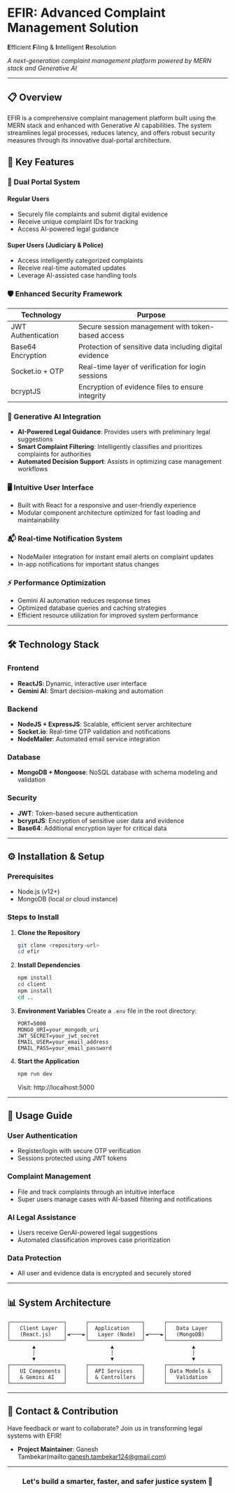 # EFIR: Advanced Complaint Management Solution

**E**fficient **F**iling & **I**ntelligent **R**esolution

*A next-generation complaint management platform powered by MERN stack and Generative AI*
</div>

---

## 📋 Overview

EFIR is a comprehensive complaint management platform built using the MERN stack and enhanced with Generative AI capabilities. The system streamlines legal processes, reduces latency, and offers robust security measures through its innovative dual-portal architecture.

## 🌟 Key Features

### 🔐 Dual Portal System

#### Regular Users
- Securely file complaints and submit digital evidence
- Receive unique complaint IDs for tracking
- Access AI-powered legal guidance

#### Super Users (Judiciary & Police)
- Access intelligently categorized complaints
- Receive real-time automated updates
- Leverage AI-assisted case handling tools

### 🛡️ Enhanced Security Framework

| Technology | Purpose |
|------------|---------|
| JWT Authentication | Secure session management with token-based access |
| Base64 Encryption | Protection of sensitive data including digital evidence |
| Socket.io + OTP | Real-time layer of verification for login sessions |
| bcryptJS | Encryption of evidence files to ensure integrity |

### 🤖 Generative AI Integration

- **AI-Powered Legal Guidance**: Provides users with preliminary legal suggestions
- **Smart Complaint Filtering**: Intelligently classifies and prioritizes complaints for authorities
- **Automated Decision Support**: Assists in optimizing case management workflows

### 🖥️ Intuitive User Interface

- Built with React for a responsive and user-friendly experience
- Modular component architecture optimized for fast loading and maintainability

### 📬 Real-time Notification System

- NodeMailer integration for instant email alerts on complaint updates
- In-app notifications for important status changes

### ⚡ Performance Optimization

- Gemini AI automation reduces response times
- Optimized database queries and caching strategies
- Efficient resource utilization for improved system performance

---

## 🛠️ Technology Stack

### Frontend
- **ReactJS**: Dynamic, interactive user interface
- **Gemini AI**: Smart decision-making and automation

### Backend
- **NodeJS + ExpressJS**: Scalable, efficient server architecture
- **Socket.io**: Real-time OTP validation and notifications
- **NodeMailer**: Automated email service integration

### Database
- **MongoDB + Mongoose**: NoSQL database with schema modeling and validation

### Security
- **JWT**: Token-based secure authentication
- **bcryptJS**: Encryption of sensitive user data and evidence
- **Base64**: Additional encryption layer for critical data

---

## ⚙️ Installation & Setup

### Prerequisites
- Node.js (v12+)
- MongoDB (local or cloud instance)

### Steps to Install

1. **Clone the Repository**
   ```bash
   git clone <repository-url>
   cd efir
   ```

2. **Install Dependencies**
   ```bash
   npm install
   cd client
   npm install
   cd ..
   ```

3. **Environment Variables**
   Create a `.env` file in the root directory:
   ```env
   PORT=5000
   MONGO_URI=your_mongodb_uri
   JWT_SECRET=your_jwt_secret
   EMAIL_USER=your_email_address
   EMAIL_PASS=your_email_password
   ```

4. **Start the Application**
   ```bash
   npm run dev
   ```

   Visit: http://localhost:5000

---

## 🚀 Usage Guide

### User Authentication
- Register/login with secure OTP verification
- Sessions protected using JWT tokens

### Complaint Management
- File and track complaints through an intuitive interface
- Super users manage cases with AI-based filtering and notifications

### AI Legal Assistance
- Users receive GenAI-powered legal suggestions
- Automated classification improves case prioritization

### Data Protection
- All user and evidence data is encrypted and securely stored

---

## 📊 System Architecture

```
┌─────────────────┐      ┌─────────────────┐      ┌─────────────────┐
│   Client Layer  │      │  Application    │      │   Data Layer    │
│   (React.js)    │◄────►│   Layer (Node)  │◄────►│   (MongoDB)     │
└─────────────────┘      └─────────────────┘      └─────────────────┘
        ▲                        ▲                         ▲
        │                        │                         │
        ▼                        ▼                         ▼
┌─────────────────┐      ┌─────────────────┐      ┌─────────────────┐
│   UI Components │      │  API Services   │      │ Data Models &   │
│   & Gemini AI   │      │  & Controllers  │      │   Validation    │
└─────────────────┘      └─────────────────┘      └─────────────────┘
```

---

## 💼 Contact & Contribution

Have feedback or want to collaborate? Join us in transforming legal systems with EFIR!

- **Project Maintainer**: Ganesh Tambekar(mailto:ganesh.tambekar124@gmail.com)

---

<div align="center">
  
### Let's build a smarter, faster, and safer justice system 🚀

</div>
